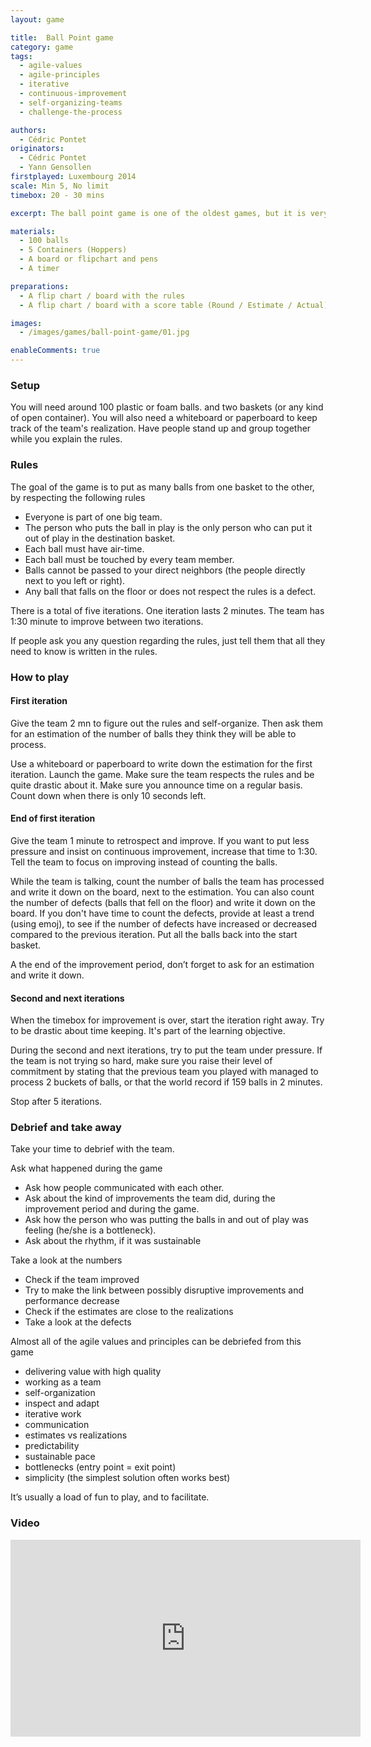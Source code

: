 ```yaml
---
layout: game

title:  Ball Point game
category: game
tags:
  - agile-values
  - agile-principles
  - iterative
  - continuous-improvement
  - self-organizing-teams
  - challenge-the-process

authors: 
  - Cédric Pontet
originators: 
  - Cédric Pontet
  - Yann Gensollen
firstplayed: Luxembourg 2014
scale: Min 5, No limit
timebox: 20 - 30 mins

excerpt: The ball point game is one of the oldest games, but it is very efficient because most of the agile values and principles. It is perfect to illustrate how to work as a team and continuously improve.

materials:
  - 100 balls
  - 5 Containers (Hoppers)
  - A board or flipchart and pens
  - A timer

preparations:
  - A flip chart / board with the rules
  - A flip chart / board with a score table (Round / Estimate / Actual)

images:
  - /images/games/ball-point-game/01.jpg

enableComments: true
---
```


### Setup

You will need around 100 plastic or foam balls. and two baskets (or any kind of open container).
You will also need a whiteboard or paperboard to keep track of the team's realization.
Have people stand up and group together while you explain the rules.


### Rules

The goal of the game is to put as many balls from one basket to the other, by respecting the following rules

* Everyone is part of one big team.
* The person who puts the ball in play is the only person who can put it out of play in the destination basket.
* Each ball must have air-time.
* Each ball must be touched by every team member.
* Balls cannot be passed to your direct neighbors (the people directly next to you left or right).
* Any ball that falls on the floor or does not respect the rules is a defect.

There is a total of five iterations.
One iteration lasts 2 minutes.
The team has 1:30 minute to improve between two iterations.

If people ask you any question regarding the rules, just tell them that all they need to know is written in the rules.
 
### How to play

#### First iteration

Give the team 2 mn to figure out the rules and self-organize. 
Then ask them for an estimation of the number of balls they think they will be able to process.

Use a whiteboard or paperboard to write down the estimation for the first iteration.
Launch the game. 
Make sure the team respects the rules and be quite drastic about it.
Make sure you announce time on a regular basis.
Count down when there is only 10 seconds left.

#### End of first iteration

Give the team 1 minute to retrospect and improve. 
If you want to put less pressure and insist on continuous improvement, increase that time to 1:30.
Tell the team to focus on improving instead of counting the balls.

While the team is talking, count the number of balls the team has processed and write it down on the board, next to the estimation.
You can also count the number of defects (balls that fell on the floor) and write it down on the board.
If you don't have time to count the defects, provide at least a trend (using emoj), to see if the number of defects have increased or decreased compared to the previous iteration.
Put all the balls back into the start basket.

A the end of the improvement period, don’t forget to ask for an estimation and write it down.

#### Second and next iterations

When the timebox for improvement is over, start the iteration right away.
Try to be drastic about time keeping. It's part of the learning objective.

During the second and next iterations, try to put the team under pressure.
If the team is not trying so hard, make sure you raise their level of commitment by stating that the previous team you played with managed to process 2 buckets of balls, 
or that the world record if 159 balls in 2 minutes.

Stop after 5 iterations.

### Debrief and take away

Take your time to debrief with the team.

Ask what happened during the game
* Ask how people communicated with each other.
* Ask about the kind of improvements the team did, during the improvement period and during the game.
* Ask how the person who was putting the balls in and out of play was feeling (he/she is a bottleneck).
* Ask about the rhythm, if it was sustainable

Take a look at the numbers
* Check if the team improved
* Try to make the link between possibly disruptive improvements and performance decrease
* Check if the estimates are close to the realizations
* Take a look at the defects

Almost all of the agile values and principles can be debriefed from this game 
* delivering value with high quality
* working as a team
* self-organization
* inspect and adapt
* iterative work
* communication
* estimates vs realizations
* predictability
* sustainable pace
* bottlenecks (entry point = exit point)
* simplicity (the simplest solution often works best)

It’s usually a load of fun to play, and to facilitate.

### Video

<iframe width="560" height="315" src="https://www.youtube.com/embed/7vnHeFs71hE" frameborder="0" allowfullscreen></iframe>


